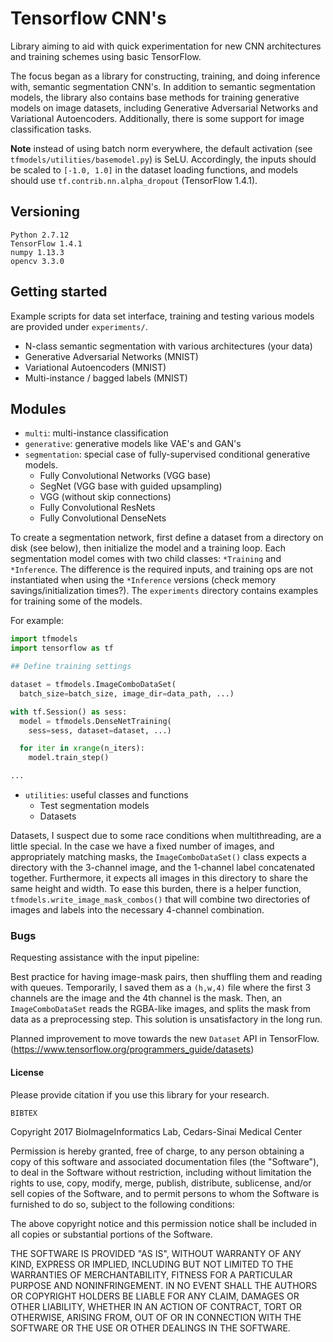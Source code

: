 # Tensorflow CNN's
Library aiming to aid with quick experimentation for new CNN architectures and training schemes using basic TensorFlow.

The focus began as a library for constructing, training, and doing inference with, semantic segmentation CNN's.
In addition to semantic segmentation models, the library also contains base methods for training generative models on image datasets, including Generative Adversarial Networks and Variational Autoencoders.
Additionally, there is some support for image classification tasks.

**Note** instead of using batch norm everywhere, the default activation (see `tfmodels/utilities/basemodel.py`) is SeLU. Accordingly, the inputs should be scaled to `[-1.0, 1.0]` in the dataset loading functions, and models should use `tf.contrib.nn.alpha_dropout` (TensorFlow 1.4.1).

## Versioning
```
Python 2.7.12
TensorFlow 1.4.1
numpy 1.13.3
opencv 3.3.0
```

## Getting started
Example scripts for data set interface, training and testing various models are provided under `experiments/`.
- N-class semantic segmentation with various architectures (your data)
- Generative Adversarial Networks (MNIST)
- Variational Autoencoders (MNIST)
- Multi-instance / bagged labels (MNIST)


## Modules
- `multi`: multi-instance classification
- `generative`: generative models like VAE's and GAN's
- `segmentation`: special case of fully-supervised conditional generative models.
  - Fully Convolutional Networks (VGG base)
  - SegNet (VGG base with guided upsampling)
  - VGG (without skip connections)
  - Fully Convolutional ResNets
  - Fully Convolutional DenseNets

To create a segmentation network, first define a dataset from a directory on disk (see below), then initialize the model and a training loop.
Each segmentation model comes with two child classes: `*Training` and `*Inference`.
The difference is the required inputs, and training ops are not instantiated when using the `*Inference` versions (check memory savings/initialization times?).
The `experiments` directory contains examples for training some of the models.

For example:

```python
import tfmodels
import tensorflow as tf

## Define training settings

dataset = tfmodels.ImageComboDataSet(
  batch_size=batch_size, image_dir=data_path, ...)

with tf.Session() as sess:
  model = tfmodels.DenseNetTraining(
    sess=sess, dataset=dataset, ...)

  for iter in xrange(n_iters):
    model.train_step()

...
```

- `utilities`: useful classes and functions
  - Test segmentation models
  - Datasets

Datasets, I suspect due to some race conditions when multithreading, are a little special.
In the case we have a fixed number of images, and appropriately matching masks, the `ImageComboDataSet()` class expects a directory with the 3-channel image, and the 1-channel label concatenated together.
Furthermore, it expects all images in this directory to share the same height and width.
To ease this burden, there is a helper function, `tfmodels.write_image_mask_combos()` that will combine two directories of images and labels into the necessary 4-channel combination.


### Bugs
Requesting assistance with the input pipeline:

Best practice for having image-mask pairs, then shuffling them and reading with queues. Temporarily, I saved them as a `(h,w,4)` file where the first 3 channels are the image and the 4th channel is the mask. Then, an `ImageComboDataSet` reads the RGBA-like images, and splits the mask from data as a preprocessing step. This solution is unsatisfactory in the long run.

Planned improvement to move towards the new `Dataset` API in TensorFlow. (https://www.tensorflow.org/programmers_guide/datasets)

#### License
Please provide citation if you use this library for your research.

```
BIBTEX
```

Copyright 2017 BioImageInformatics Lab, Cedars-Sinai Medical Center

Permission is hereby granted, free of charge, to any person obtaining a copy of this software and associated documentation files (the "Software"), to deal in the Software without restriction, including without limitation the rights to use, copy, modify, merge, publish, distribute, sublicense, and/or sell copies of the Software, and to permit persons to whom the Software is furnished to do so, subject to the following conditions:

The above copyright notice and this permission notice shall be included in all copies or substantial portions of the Software.

THE SOFTWARE IS PROVIDED "AS IS", WITHOUT WARRANTY OF ANY KIND, EXPRESS OR IMPLIED, INCLUDING BUT NOT LIMITED TO THE WARRANTIES OF MERCHANTABILITY, FITNESS FOR A PARTICULAR PURPOSE AND NONINFRINGEMENT. IN NO EVENT SHALL THE AUTHORS OR COPYRIGHT HOLDERS BE LIABLE FOR ANY CLAIM, DAMAGES OR OTHER LIABILITY, WHETHER IN AN ACTION OF CONTRACT, TORT OR OTHERWISE, ARISING FROM, OUT OF OR IN CONNECTION WITH THE SOFTWARE OR THE USE OR OTHER DEALINGS IN THE SOFTWARE.
